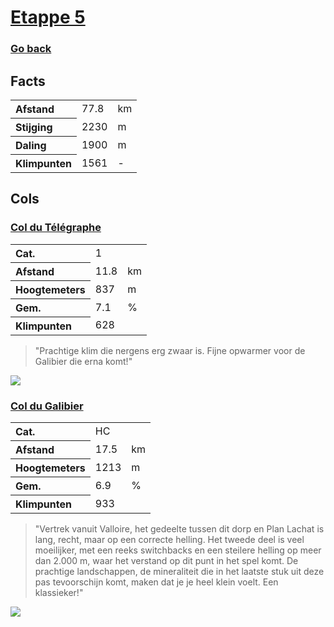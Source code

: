 # [Etappe 5](https://www.komoot.com/nl-nl/tour/1116393375)
### [Go back](../README.md)

## Facts

<table>
  <tr align="left">
    <th>Afstand</th>
    <td>77.8</td>
    <td>km</td>
  </tr>
  <tr align="left">
    <th>Stijging</th>
    <td>2230</td>
    <td>m</td>
  </tr>
  <tr align="left">
    <th>Daling</th>
    <td>1900</td>
    <td>m</td>
  </tr>
  <tr align="left">
    <th>Klimpunten</th>
    <td>1561</td>
    <td>-</td>
  </tr>
</table>

## Cols

### [Col du Télégraphe](https://climbfinder.com/nl/beklimmingen/col-du-telegraphe)
<table>
	<tr align="left">
		<th>Cat.</th>
		<td>1</td>
		<td></td>
	</tr>
	<tr align="left">
		<th>Afstand</th>
		<td>11.8</td>
		<td>km</td>
	</tr>
		<tr align="left">
		<th>Hoogtemeters</th>
		<td>837</td>
		<td>m</td>
	</tr>
	</tr>
		<tr align="left">
		<th>Gem.</th>
		<td>7.1</td>
		<td>%</td>
	</tr>
	<tr align="left">
		<th>Klimpunten</th>
		<td>628</td>
		<td></td>
	</tr>
</table>

> "Prachtige klim die nergens erg zwaar is. Fijne opwarmer voor de Galibier die erna komt!"

![](https://climbfinder.com/CDN/col-du-telegraphe.png)

### [Col du Galibier](https://climbfinder.com/nl/beklimmingen/col-du-galibier-valloire)
<table>
	<tr align="left">
		<th>Cat.</th>
		<td>HC</td>
		<td></td>
	</tr>
	<tr align="left">
		<th>Afstand</th>
		<td>17.5</td>
		<td>km</td>
	</tr>
		<tr align="left">
		<th>Hoogtemeters</th>
		<td>1213</td>
		<td>m</td>
	</tr>
	</tr>
		<tr align="left">
		<th>Gem.</th>
		<td>6.9</td>
		<td>%</td>
	</tr>
	<tr align="left">
		<th>Klimpunten</th>
		<td>933</td>
		<td></td>
	</tr>
</table>

> "Vertrek vanuit Valloire, het gedeelte tussen dit dorp en Plan Lachat is lang, recht, maar op een correcte helling. Het tweede deel is veel moeilijker, met een reeks switchbacks en een steilere helling op meer dan 2.000 m, waar het verstand op dit punt in het spel komt. De prachtige landschappen, de mineraliteit die in het laatste stuk uit deze pas tevoorschijn komt, maken dat je je heel klein voelt. Een klassieker!"

![](https://climbfinder.com/CDN/col-du-galibier-valloire.png)



